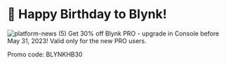 # 🎉 Happy Birthday to Blynk!
![platform-news (5)](https://github.com/blynkkk/news/assets/120122081/de20e20e-4a5f-47cf-9191-ea53f9a73f68)
Get 30% off Blynk PRO - upgrade in Console before May 31, 2023! Valid only for the new PRO users. 

Promo code: BLYNKHB30
